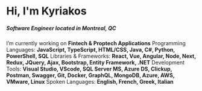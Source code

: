 <h1 align="left">Hi, I'm Kyriakos</h1>
<h5 align="left">Software Engineer located in Montreal, QC</h5>

I’m currently working on **Fintech & Proptech Applications**
Programming Languages: **JavaScript, TypeScript, HTML/CSS, Java, C#, Python, PowerShell, SQL**
Libraries & Frameworks: **React, Vue, Angular, Node, Next, Redux, JQuery, Ajax, Bootstrap, Entity Framework, .NET**
Development Tools: **Visual Studio, VScode, SQL Server MS, Azure DS, Clickup, Postman, Swagger, Git, Docker, GraphQL, MongoDB, Azure, AWS, VMware, Linux**
Spoken Languages: **English, French, Greek, Italian**
<p align="left">
</p>
